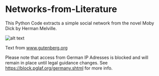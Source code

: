# Networks-from-Literature

This Python Code extracts a simple social network from the novel Moby Dick by Herman Melville.


![alt text](https://ichef.bbci.co.uk/images/ic/480x270/p01l643n.jpg)

Text from www.gutenberg.org

Please note that access from German IP Adresses is blocked and will remain in place until legal guidance changes. See https://block.pglaf.org/germany.shtml for more info.



